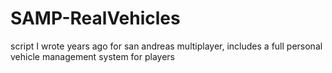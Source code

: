 # SAMP-RealVehicles
script I wrote years ago for san andreas multiplayer, includes a full personal vehicle management system for players
